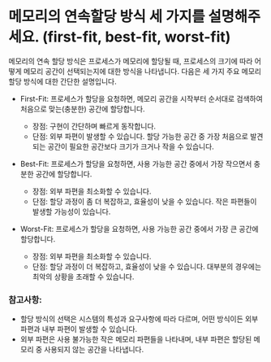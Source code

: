 # 메모리의 연속할당 방식 세 가지를 설명해주세요. (first-fit, best-fit, worst-fit)

메모리의 연속 할당 방식은 프로세스가 메모리에 할당될 때, 프로세스의 크기에 따라 어떻게 메모리 공간이 선택되는지에 대한 방식을 나타냅니다. 다음은 세 가지 주요 메모리 할당 방식에 대한 간단한 설명입니다.

- First-Fit: 프로세스가 할당을 요청하면, 메모리 공간을 시작부터 순서대로 검색하여 처음으로 맞는(충분한) 공간에 할당합니다.
  - 장점: 구현이 간단하며 빠르게 동작합니다.
  - 단점: 외부 파편이 발생할 수 있습니다. 할당 가능한 공간 중 가장 처음으로 발견되는 공간이 필요한 공간보다 크기가 크거나 작을 수 있습니다.

- Best-Fit: 프로세스가 할당을 요청하면, 사용 가능한 공간 중에서 가장 작으면서 충분한 공간에 할당합니다.
  - 장점: 외부 파편을 최소화할 수 있습니다.
  - 단점: 할당 과정이 좀 더 복잡하고, 효율성이 낮을 수 있습니다. 작은 파편들이 발생할 가능성이 있습니다.

- Worst-Fit: 프로세스가 할당을 요청하면, 사용 가능한 공간 중에서 가장 큰 공간에 할당합니다.
  - 장점: 외부 파편을 최소화할 수 있습니다.
  - 단점: 할당 과정이 더 복잡하고, 효율성이 낮을 수 있습니다. 대부분의 경우에는 최악의 상황을 초래할 수 있습니다.

### 참고사항:
- 할당 방식의 선택은 시스템의 특성과 요구사항에 따라 다르며, 어떤 방식이든 외부 파편과 내부 파편이 발생할 수 있습니다.
- 외부 파편은 사용 불가능한 작은 메모리 파편들을 나타내며, 내부 파편은 할당된 메모리 중 사용되지 않는 공간을 나타냅니다.
